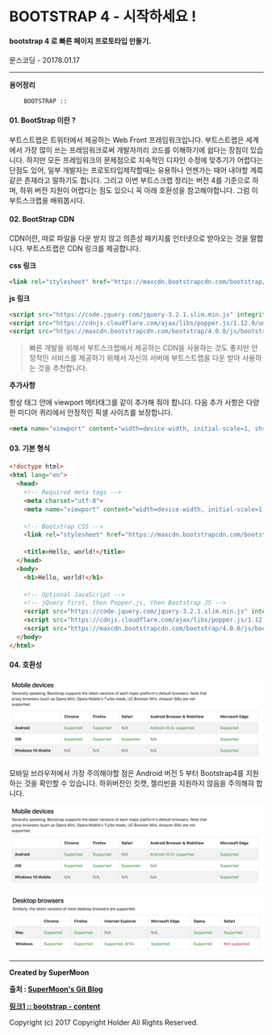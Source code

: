 # BOOTSTRAP 4 - 시작하세요 !

#### bootstrap 4 로 빠른 페이지 프로토타입 만들기.

<div class="pull-right"> 문스코딩 - 20178.01.17 </div>

---

**용어정리**
```
    BOOTSTRAP ::
```

#### 01. BootStrap 이란 ?

부트스트랩은 트위터에서 제공하는 Web Front 프레임워크입니다.
부트스트랩은 세계에서 가장 많이 쓰는 프레임워크로써 개발자끼리 코드를 이해하기에 쉽다는 장점이 있습니다.
하지만 모든 프레임워크의 문제점으로 지속적인 디자인 수정에 맞추기가 어렵다는 단점도 있어,
일부 개발자는 프로토타입제작할때는 유용하나 언젠가는 때어 내야할 계륵같은 존재라고 말하기도 합니다.
그리고 이번 부트스크랩 정리는 버전 4를 기준으로 하며, 하위 버전 지원이 어렵다는 점도 있으니 꼭 아래 호환성을 참고해야합니다.
그럼 이 부트스크랩을 배워봅시다.

#### 02. BootStrap CDN

CDN이란, 따로 파일을 다운 받지 않고 의존성 패키지를 인터넷으로 받아오는 것을 말합니다.
부트스트랩은 CDN 링크를 제공합니다.

**css 링크**

```html
<link rel="stylesheet" href="https://maxcdn.bootstrapcdn.com/bootstrap/4.0.0/css/bootstrap.min.css" integrity="sha384-Gn5384xqQ1aoWXA+058RXPxPg6fy4IWvTNh0E263XmFcJlSAwiGgFAW/dAiS6JXm" crossorigin="anonymous">
```

**js 링크**

```html
<script src="https://code.jquery.com/jquery-3.2.1.slim.min.js" integrity="sha384-KJ3o2DKtIkvYIK3UENzmM7KCkRr/rE9/Qpg6aAZGJwFDMVNA/GpGFF93hXpG5KkN" crossorigin="anonymous"></script>
<script src="https://cdnjs.cloudflare.com/ajax/libs/popper.js/1.12.9/umd/popper.min.js" integrity="sha384-ApNbgh9B+Y1QKtv3Rn7W3mgPxhU9K/ScQsAP7hUibX39j7fakFPskvXusvfa0b4Q" crossorigin="anonymous"></script>
<script src="https://maxcdn.bootstrapcdn.com/bootstrap/4.0.0/js/bootstrap.min.js" integrity="sha384-JZR6Spejh4U02d8jOt6vLEHfe/JQGiRRSQQxSfFWpi1MquVdAyjUar5+76PVCmYl" crossorigin="anonymous"></script>
```

> 빠른 개발을 위해서 부트스크랩에서 제공하는 CDN을 사용하는 것도 좋지만 안정적인 서비스를 제공하기 위해서
> 자신의 서버에 부트스트랩을 다운 받아 사용하는 것을 추천합니다.

**추가사항**

항상 <head> 태그 안에 viewport 메타태그를 같이 추가해 줘야 합니다.
다음 추가 사항은 다양한 미디어 퀴리에서 안정적인 픽셀 사이즈를 보장합니다.

```html
<meta name="viewport" content="width=device-width, initial-scale=1, shrink-to-fit=no">
```

#### 03. 기본 형식

```html
<!doctype html>
<html lang="en">
  <head>
    <!-- Required meta tags -->
    <meta charset="utf-8">
    <meta name="viewport" content="width=device-width, initial-scale=1, shrink-to-fit=no">

    <!-- Bootstrap CSS -->
    <link rel="stylesheet" href="https://maxcdn.bootstrapcdn.com/bootstrap/4.0.0/css/bootstrap.min.css" integrity="sha384-Gn5384xqQ1aoWXA+058RXPxPg6fy4IWvTNh0E263XmFcJlSAwiGgFAW/dAiS6JXm" crossorigin="anonymous">

    <title>Hello, world!</title>
  </head>
  <body>
    <h1>Hello, world!</h1>

    <!-- Optional JavaScript -->
    <!-- jQuery first, then Popper.js, then Bootstrap JS -->
    <script src="https://code.jquery.com/jquery-3.2.1.slim.min.js" integrity="sha384-KJ3o2DKtIkvYIK3UENzmM7KCkRr/rE9/Qpg6aAZGJwFDMVNA/GpGFF93hXpG5KkN" crossorigin="anonymous"></script>
    <script src="https://cdnjs.cloudflare.com/ajax/libs/popper.js/1.12.9/umd/popper.min.js" integrity="sha384-ApNbgh9B+Y1QKtv3Rn7W3mgPxhU9K/ScQsAP7hUibX39j7fakFPskvXusvfa0b4Q" crossorigin="anonymous"></script>
    <script src="https://maxcdn.bootstrapcdn.com/bootstrap/4.0.0/js/bootstrap.min.js" integrity="sha384-JZR6Spejh4U02d8jOt6vLEHfe/JQGiRRSQQxSfFWpi1MquVdAyjUar5+76PVCmYl" crossorigin="anonymous"></script>
  </body>
</html>
```

#### 04. 호환성

![](./img/bootstrap_mobile.png)

모바일 브라우저에서 가장 주의해야할 점은 Android 버전 5 부터 Bootstrap4를 지원하는 것을 확인할 수 있습니다.
하위버전인 킷캣, 젤리빈을 지원하지 않음을 주의해햐 합니다.

![](./img/bootstrap_mobile.png)

![](./img/bootstrap_desktop.png)























---

**Created by SuperMoon**

**출처 : [SuperMoon's Git Blog](https://github.com/jm921106)**

**[링크1 :: bootstrap - content](https://getbootstrap.com/docs/4.0/getting-started/contents/)**

Copyright (c) 2017 Copyright Holder All Rights Reserved.
